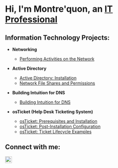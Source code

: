 <h1>Hi, I'm Montre'quon, an
<a href="https://linkedin.com/in/montre’quon-wheeler-23ab8b1a1/">IT Professional</a></h1>

<h2>Information Technology Projects:</h2>

- <b>Networking</b>
  - [Performing Activities on the Network](https://github.com/montrequonwheeler/active-directory)

- <b>Active Directory</b>
  - [Active Directory: Installation](https://github.com/montrequonwheeler/active-directory)
  - [Network File Shares and Permissions](https://github.com/montrequonwheeler/network-file-shares-and-permissions)

- <b>Building Intuition for DNS</b>
  - [Building Intuition for DNS](https://github.com/montrequonwheeler/building-intuition-for-dns)

- <b>osTicket (Help Desk Ticketing System)</b>
  - [osTicket: Prerequisites and Installation](https://github.com/montrequonwheeler/osticket-prereqs)
  - [osTicket: Post-Installation Configuration](https://github.com/montrequonwheeler/post-install-config)
  - [osTicket: Ticket Lifecycle Examples](https://github.com/montrequonwheeler/ticket-lifecycle)

<h2>Connect with me:</h2>

[<img align="left" alt="Josh | LinkedIn" width="22px" src="https://cdn.jsdelivr.net/npm/simple-icons@v3/icons/linkedin.svg" />][linkedin]

[linkedin]: https://linkedin.com/in/montre’quon-wheeler-23ab8b1a1/
